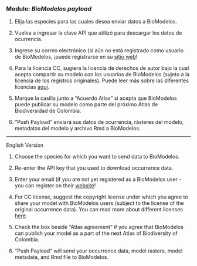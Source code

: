 ### **Module:** ***BioModelos payload***

1. Elija las especies para las cuales desea enviar datos a BioModelos.

2. Vuelva a ingresar la clave API que utilizó para descargar los datos de ocurrencia.

3. Ingrese su correo electrónico (si aún no está registrado como usuario de BioModelos, ¡puede registrarse en su <a href="http://biomodelos.humboldt.org.co/" target="_blank">sitio web</a>!

4. Para la licencia CC, sugiera la licencia de derechos de autor bajo la cual acepta compartir su modelo con los usuarios de BioModelos (sujeto a la licencia de los registros originales). Puede leer más sobre las diferentes licencias <a href="https://creativecommons.org/licenses/" target="_blank">aquí</a>. 

5. Marque la casilla junto a “Acuerdo Atlas” si acepta que BioModelos puede publicar su modelo como parte del próximo Atlas de Biodiversidad de Colombia.

6. “Push Payload” enviará sus datos de ocurrencia, rásteres del modelo, metadatos del modelo y archivo Rmd a BioModelos.

---

English Version

1. Choose the species for which you want to send data to BioModelos.

2. Re-enter the API key that you used to download occurrence data.

3. Enter your email (if you are not yet registered as a BioModelos user - you can register on their <a href="http://biomodelos.humboldt.org.co/" target="_blank">website</a>!

4. For CC license, suggest the copyright license under which you agree to share your model with BioModelos users (subject to the license of the original occurrence data). You can read more about different licenses <a href="https://creativecommons.org/licenses/" target="_blank">here</a>.

5. Check the box beside “Atlas agreement” if you agree that BioModelos can publish your model as a part of the next Atlas of Biodiversity of Colombia.

6. “Push Payload” will send your occurrence data, model rasters, model metadata, and Rmd file to BioModelos.

